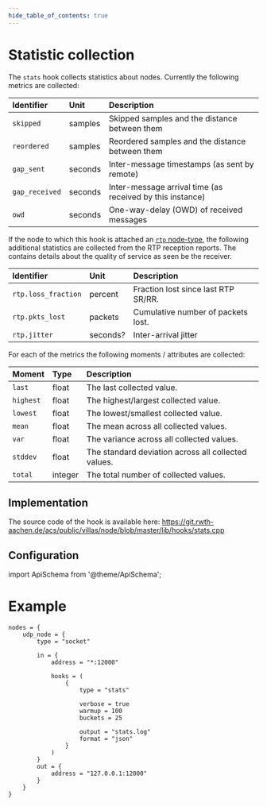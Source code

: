 ```yaml
---
hide_table_of_contents: true
---
```


# Statistic collection

The `stats` hook collects statistics about nodes.
Currently the following metrics are collected:

| Identifier     | Unit    | Description                                               |
| :--            | :--     | :--                                                       |
| `skipped`      | samples | Skipped samples and the distance between them             |
| `reordered`    | samples | Reordered samples and the distance between them           |
| `gap_sent`     | seconds | Inter-message timestamps (as sent by remote)              |
| `gap_received` | seconds | Inter-message arrival time (as received by this instance) |
| `owd`          | seconds | One-way-delay (OWD) of received messages                  |


If the node to which this hook is attached an [`rtp` node-type](../nodes/rtp.md), the following additional statistics are collected from the RTP reception reports.
The contains details about the quality of service as seen be the receiver.

| Identifier             | Unit    | Description                         |
| :--                    | :--     | :--                                 |
| `rtp.loss_fraction`    | percent | Fraction lost since last RTP SR/RR. |
| `rtp.pkts_lost`        | packets | Cumulative number of packets lost.  |
| `rtp.jitter`           | seconds?| Inter-arrival jitter                 |


For each of the metrics the following moments / attributes are collected:

| Moment    | Type    | Description                                         |
|:--        |:--      |:--                                                  |
| `last`    | float   | The last collected value.                           |
| `highest` | float   | The highest/largest collected value.                |
| `lowest`  | float   | The lowest/smallest collected value.                |
| `mean`    | float   | The mean across all collected values.               |
| `var`     | float   | The variance across all collected values.           |
| `stddev`  | float   | The standard deviation across all collected values. |
| `total`   | integer | The total number of collected values.               |

## Implementation

The source code of the hook is available here:
https://git.rwth-aachen.de/acs/public/villas/node/blob/master/lib/hooks/stats.cpp


## Configuration

import ApiSchema from '@theme/ApiSchema';

<ApiSchema example pointer="#/components/schemas/stats" />

# Example

``` url="external/node/etc/examples/hooks/stats.conf" title="node/etc/examples/hooks/stats.conf"
nodes = {
	udp_node = {
		type = "socket"

		in = {
			address = "*:12000"

			hooks = (
				{
					type = "stats"

					verbose = true
					warmup = 100
					buckets = 25

					output = "stats.log"
					format = "json"
				}
			)
		}
		out = {
			address = "127.0.0.1:12000"
		}
	}
}
```
